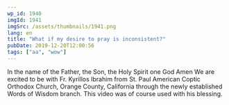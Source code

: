 ```yaml
---
wp_id: 1940
imgId: 1941
imgSrc: /assets/thumbnails/1941.png
lang: en
title: "What if my desire to pray is inconsistent?"
pubDate: 2019-12-20T12:00:56
tags: ["aa", "wow"]
---
```

<!-- page: 6 -->

<p>In the name of the Father, the Son, the Holy Spirit one God Amen We are excited to be with Fr. Kyrillos Ibrahim from St. Paul American Coptic Orthodox Church, Orange County, California through the newly established Words of Wisdom branch. This video was of course used with his blessing.</p>
